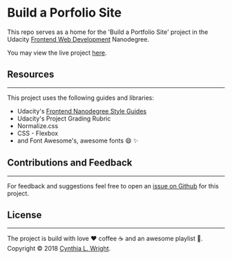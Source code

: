 # Build a Porfolio Site

This repo serves as a home for the 'Build a Portfolio Site' project in the Udacity [Frontend Web Development](https://www.udacity.com/course/front-end-web-developer-nanodegree--nd001) Nanodegree. 

You may view the live project [here](https://cynsdaemon.github.io/portfolio-site-udacity/). 

## Resources
--------

This project uses the following guides and libraries:

- Udacity's [Frontend Nanodegree Style Guides](https://github.com/udacity/frontend-nanodegree-styleguide)
- Udacity's Project Grading Rubric 
- Normalize.css
- CSS - Flexbox
- and Font Awesome's, awesome fonts :smile: :sparkles:

 
## Contributions and Feedback
--------

For feedback and suggestions feel free to open an [issue on Github](https://github.com/cynsdaemon/portfolio-site-udacity/issues) for this project.


## License
--------

The project is build with love :heart: coffee :coffee: and an awesome playlist :musical_note:. Copyright © 2018 [Cynthia L. Wright](https://www.cynthialanel.com).


